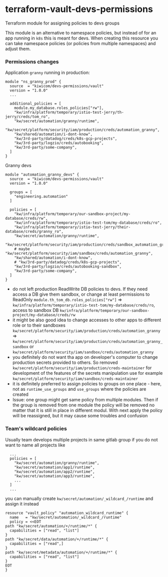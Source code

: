 # terraform-vault-devs-permissions

Terraform module for assigning policies to devs groups 

This module is an alternative to namespace policies, but instead of for an app running in `k8s` this is meant for devs.
When creating this resource you can take namespace policies (or policies from multiple namespaces) and adjust them.

### Permissions changes

Application `granny` running in production: 
```hcl
module "ns_granny_prod" {
  source  = "kiwicom/devs-permissions/vault"
  version = "1.0.0"  
  ...
  
  additional_policies = [
    module.my_database.roles_policies["rw"],
    "kw/infra/platform/temporary/istio-test-jerry/th-jerry/creds/tom_ro",
    "kw/secret/automation/granny/runtime",
    "kw/secret/platform/security/iam/production/creds/automation_granny",
    "kw/shared/automation/i-dont-know",
    "kw/3rd-party/datadog/creds/k8s-gcp-projects",
    "kw/3rd-party/logzio/creds/autobooking",
    "kw/3rd-party/some-company",
  ]
}
```

Granny devs
```hcl
module "automation_granny_devs" {
  source  = "kiwicom/devs-permissions/vault"
  version = "1.0.0"  
 
  groups = [
    "engineering.automation"
  ]

  policies = [
    "kw/infra/platform/temporary/our-sandbox-project/my-database/creds/rw",
    "kw/infra/platform/temporary/istio-test-tom/my-database/creds/ro",
    "kw/infra/platform/temporary/istio-test-jerry/their-database/creds/granny_ro",
    "kw/secret/automation/granny/runtime",
    "kw/secret/platform/security/iam/production/creds/sandbox_automation_granny",
    # maybe "kw/secret/platform/security/iam/sandbox/creds/automation_granny",
    "kw/shared/automation/i-dont-know",
    # "kw/3rd-party/datadog/creds/k8s-gcp-projects",
    "kw/3rd-party/logzio/creds/autobooking-sandbox",
    "kw/3rd-party/some-company",
  ]
}
```

- do not left production ReadWrite DB policies to devs. If they need access a DB give them sandbox, or change at least 
 permissions to ReadOnly `module.th_tom_db.roles_policies["rw"]` => `kw/infra/platform/temporary/istio-test-tom/my-database/creds/ro`,
 access to sandbox DB `kw/infra/platform/temporary/our-sandbox-project/my-database/creds/rw`
- it might be also good idea to change accesses to other apps to different role or to their sandboxes 
 `kw/secret/platform/security/iam/production/creds/automation_granny` => `kw/secret/platform/security/iam/production/creds/automation_granny_sandbox` 
 or `kw/secret/platform/security/iam/sandbox/creds/automation_granny`
- you definitely do not want tha app on developer's computer to change production secrets provided to others. 
 So removed `kw/secret/platform/security/iam/production/creds-maintainer` for development of the features of the 
 secrets manipulation use for example `kw/secret/platform/security/iam/sandbox/creds-maintainer`
- it is definitely preferred to assign policies to groups on one place - here, not as `runtime_use_groups` and 
 `use_groups` where the policies are created
- Issue: one group might get same policy from multiple modules. Then if the group is removed from one module the 
 policy will be removed no matter that it is still in place in different modul. With next apply the policy will be 
 reassigned, but it may cause some troubles and confusion

### Team's wildcard policies

Usually team develops multiple projects in same gitlab group if you do not want to name all projects like 

```hcl
  ...
  policies = [
    "kw/secret/automation/granny/runtime",
    "kw/secret/automation/app1/runtime",
    "kw/secret/automation/app2/runtime",
    "kw/secret/automation/app3/runtime",
    ...
  ]
  ...
```

you can manually create `kw/secret/automation/_wildcard_/runtime` and assign it instead

```hcl
resource "vault_policy" "automation_wildcard_runtime" {
  name   = "kw/secret/automation/_wildcard_/runtime"
  policy = <<EOT
path "kw/secret/automation/+/runtime/*" {
  capabilities = ["read", "list"]
}
path "kw/secret/data/automation/+/runtime/*" {
  capabilities = ["read",]
}
path "kw/secret/metadata/automation/+/runtime/*" {
  capabilities = ["read", "list"]
}
EOT
}
```
